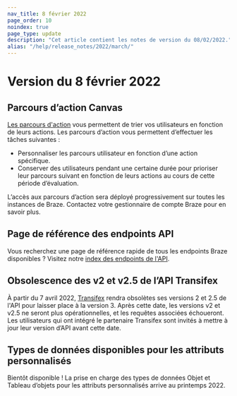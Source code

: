```yaml
---
nav_title: 8 février 2022
page_order: 10
noindex: true
page_type: update
description: "Cet article contient les notes de version du 08/02/2022."
alias: "/help/release_notes/2022/march/"
---
```

# Version du 8 février 2022

## Parcours d’action Canvas

[Les parcours d'action]({{site.baseurl}}/user_guide/engagement_tools/canvas/canvas_components/action_paths/) vous permettent de trier vos utilisateurs en fonction de leurs actions. Les parcours d’action vous permettent d’effectuer les tâches suivantes :
- Personnaliser les parcours utilisateur en fonction d’une action spécifique. 
- Conserver des utilisateurs pendant une certaine durée pour prioriser leur parcours suivant en fonction de leurs actions au cours de cette période d’évaluation. 

L’accès aux parcours d’action sera déployé progressivement sur toutes les instances de Braze. Contactez votre gestionnaire de compte Braze pour en savoir plus.

## Page de référence des endpoints API

Vous recherchez une page de référence rapide de tous les endpoints Braze disponibles ? Visitez notre [index des endpoints de l'API]({{site.baseurl}}/api/endpoints/).

## Obsolescence des v2 et v2.5 de l’API Transifex
À partir du 7 avril 2022, [Transifex]({{site.baseurl}}/partners/message_personalization/localization/transifex/#transifex) rendra obsolètes ses versions 2 et 2.5 de l'API pour laisser place à la version 3. Après cette date, les versions v2 et v2.5 ne seront plus opérationnelles, et les requêtes associées échoueront. Les utilisateurs qui ont intégré le partenaire Transifex sont invités à mettre à jour leur version d’API avant cette date.

## Types de données disponibles pour les attributs personnalisés 
Bientôt disponible ! La prise en charge des types de données Objet et Tableau d’objets pour les attributs personnalisés arrive au printemps 2022.
